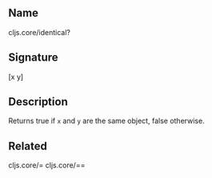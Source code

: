 ## Name
cljs.core/identical?

## Signature
[x y]

## Description

Returns true if `x` and `y` are the same object, false otherwise.

## Related
cljs.core/=
cljs.core/==
